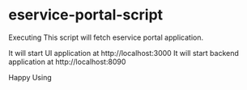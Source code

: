 # eservice-portal-script


Executing This script will fetch eservice portal application.

It will start UI application at http://localhost:3000 
It will start backend application at http://localhost:8090

Happy Using
